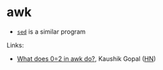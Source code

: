 # awk

- [`sed`](/programming/sed.md) is a similar program

Links:

- [What does $0=$2 in awk
  do?](https://kau.sh/blog/awk-1-oneliner-dollar-explanation/),  Kaushik Gopal
    ([HN](https://news.ycombinator.com/item?id=32969238))
